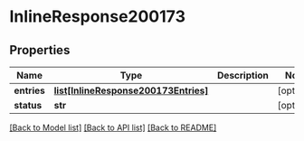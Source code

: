# InlineResponse200173

## Properties
Name | Type | Description | Notes
------------ | ------------- | ------------- | -------------
**entries** | [**list[InlineResponse200173Entries]**](InlineResponse200173Entries.md) |  | [optional] 
**status** | **str** |  | [optional] 

[[Back to Model list]](../README.md#documentation-for-models) [[Back to API list]](../README.md#documentation-for-api-endpoints) [[Back to README]](../README.md)

